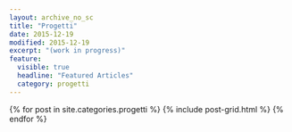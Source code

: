 ```yaml
---
layout: archive_no_sc
title: "Progetti"
date: 2015-12-19
modified: 2015-12-19
excerpt: "(work in progress)"
feature:
  visible: true
  headline: "Featured Articles"
  category: progetti
---
```

<div class="tiles">
{% for post in site.categories.progetti %}
  {% include post-grid.html %}
{% endfor %}
</div><!-- /.tiles -->
